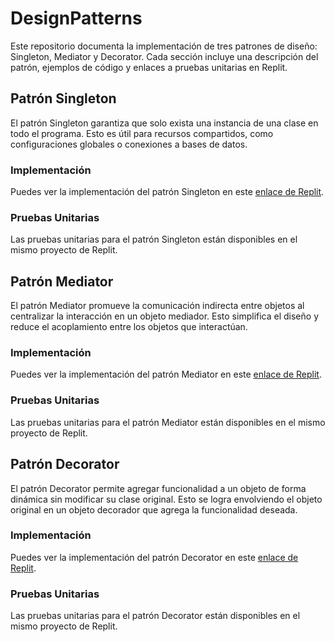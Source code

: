 # DesignPatterns

Este repositorio documenta la implementación de tres patrones de diseño: Singleton, Mediator y Decorator. Cada sección incluye una descripción del patrón, ejemplos de código y enlaces a pruebas unitarias en Replit.

## Patrón Singleton

El patrón Singleton garantiza que solo exista una instancia de una clase en todo el programa. Esto es útil para recursos compartidos, como configuraciones globales o conexiones a bases de datos.

### Implementación
Puedes ver la implementación del patrón Singleton en este [enlace de Replit](https://replit.com/@NostcoperZ/Patron-de-Singleton).

### Pruebas Unitarias
Las pruebas unitarias para el patrón Singleton están disponibles en el mismo proyecto de Replit.

## Patrón Mediator

El patrón Mediator promueve la comunicación indirecta entre objetos al centralizar la interacción en un objeto mediador. Esto simplifica el diseño y reduce el acoplamiento entre los objetos que interactúan.

### Implementación
Puedes ver la implementación del patrón Mediator en este [enlace de Replit](https://replit.com/@NostcoperZ/Mediator).

### Pruebas Unitarias
Las pruebas unitarias para el patrón Mediator están disponibles en el mismo proyecto de Replit.

## Patrón Decorator

El patrón Decorator permite agregar funcionalidad a un objeto de forma dinámica sin modificar su clase original. Esto se logra envolviendo el objeto original en un objeto decorador que agrega la funcionalidad deseada.

### Implementación
Puedes ver la implementación del patrón Decorator en este [enlace de Replit](https://replit.com/@NostcoperZ/Decorator).

### Pruebas Unitarias
Las pruebas unitarias para el patrón Decorator están disponibles en el mismo proyecto de Replit.
